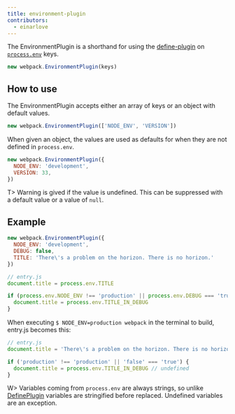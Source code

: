 ```yaml
---
title: environment-plugin
contributors:
  - einarlove
---
```


The EnvironmentPlugin is a shorthand for using the [define-plugin](/plugins/define-plugin)
on [`process.env`](https://nodejs.org/api/process.html#process_process_env) keys.

```js
new webpack.EnvironmentPlugin(keys)
```

## How to use
The EnvironmentPlugin accepts either an array of keys or an object with default values.

```js
new webpack.EnvironmentPlugin(['NODE_ENV', 'VERSION'])
```

When given an object, the values are used as defaults for when they are not defined in `process.env`.

```js
new webpack.EnvironmentPlugin({
  NODE_ENV: 'development',
  VERSION: 33,
})
```

T> Warning is gived if the value is undefined. This can be suppressed with a default value or a value of `null`.

## Example

```js
new webpack.EnvironmentPlugin({
  NODE_ENV: 'development',
  DEBUG: false,
  TITLE: 'There\'s a problem on the horizon. There is no horizon.'
})
```

```js
// entry.js
document.title = process.env.TITLE

if (process.env.NODE_ENV !== 'production' || process.env.DEBUG === 'true') {
  document.title = process.env.TITLE_IN_DEBUG
}
```

When executing `$ NODE_ENV=production webpack` in the terminal to build, entry.js becomes this:

```js
// entry.js
document.title = 'There\'s a problem on the horizon. There is no horizon.'

if ('production' !== 'production' || 'false' === 'true') {
  document.title = process.env.TITLE_IN_DEBUG // undefined
}
```

W> Variables coming from `process.env` are always strings, so unlike [DefinePlugin](https://webpack.js.org/plugins/define-plugin/) variables are stringified before replaced. Undefined variables are an exception.
